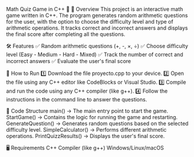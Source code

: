 Math Quiz Game in C++ 🎯
📌 Overview
This project is an interactive math game written in C++. The program generates random arithmetic questions for the user, with the option to choose the difficulty level and type of arithmetic operations. It tracks correct and incorrect answers and displays the final score after completing all the questions.

🛠 Features
✅ Random arithmetic questions (+, -, ×, ÷)
✅ Choose difficulty level (Easy - Medium - Hard - Mixed)
✅ Track the number of correct and incorrect answers
✅ Evaluate the user's final score

🚀 How to Run
1️⃣ Download the file proyecto.cpp to your device.
2️⃣ Open the file using any C++ editor like CodeBlocks or Visual Studio.
3️⃣ Compile and run the code using any C++ compiler (like g++).
4️⃣ Follow the instructions in the command line to answer the questions.

📝 Code Structure
main() → The main entry point to start the game.
StartGame() → Contains the logic for running the game and restarting.
GenerateQuestion() → Generates random questions based on the selected difficulty level.
SimpleCalculator() → Performs different arithmetic operations.
PrintQuizzResults() → Displays the user's final score.

🖥 Requirements
C++ Compiler (like g++)
Windows/Linux/macOS
